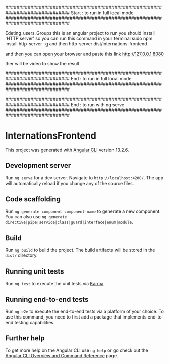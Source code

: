 ###############################################################################
Start : to run in full local mode 
###############################################################################

Edeting_users_Groups this is an angular project to run you should install 'HTTP server' so you can run this command in your terminal sudo npm install http-server -g and then http-server dist/internations-frontend

and then you can open your browser and paste this link http://127.0.0.1:8080

ther will be video to show the result

###############################################################################
End : to run in full local mode
###############################################################################



###############################################################################
End : to run with ng serve 
###############################################################################

# InternationsFrontend

This project was generated with [Angular CLI](https://github.com/angular/angular-cli) version 13.2.6.

## Development server

Run `ng serve` for a dev server. Navigate to `http://localhost:4200/`. The app will automatically reload if you change any of the source files.

## Code scaffolding

Run `ng generate component component-name` to generate a new component. You can also use `ng generate directive|pipe|service|class|guard|interface|enum|module`.

## Build

Run `ng build` to build the project. The build artifacts will be stored in the `dist/` directory.

## Running unit tests

Run `ng test` to execute the unit tests via [Karma](https://karma-runner.github.io).

## Running end-to-end tests

Run `ng e2e` to execute the end-to-end tests via a platform of your choice. To use this command, you need to first add a package that implements end-to-end testing capabilities.

## Further help

To get more help on the Angular CLI use `ng help` or go check out the [Angular CLI Overview and Command Reference](https://angular.io/cli) page.
